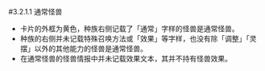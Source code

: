#3.2.1.1        通常怪兽
* 卡片的外框为黄色，种族右侧记载了「通常」字样的怪兽是通常怪兽。
* 种族的右侧并未记载特殊召唤方法或「效果」等字样，也没有除「调整」「灵摆」以外的其他能力的怪兽是通常怪兽。
* 在通常怪兽的怪兽情报中并未记载效果文本，其并不持有怪兽效果。